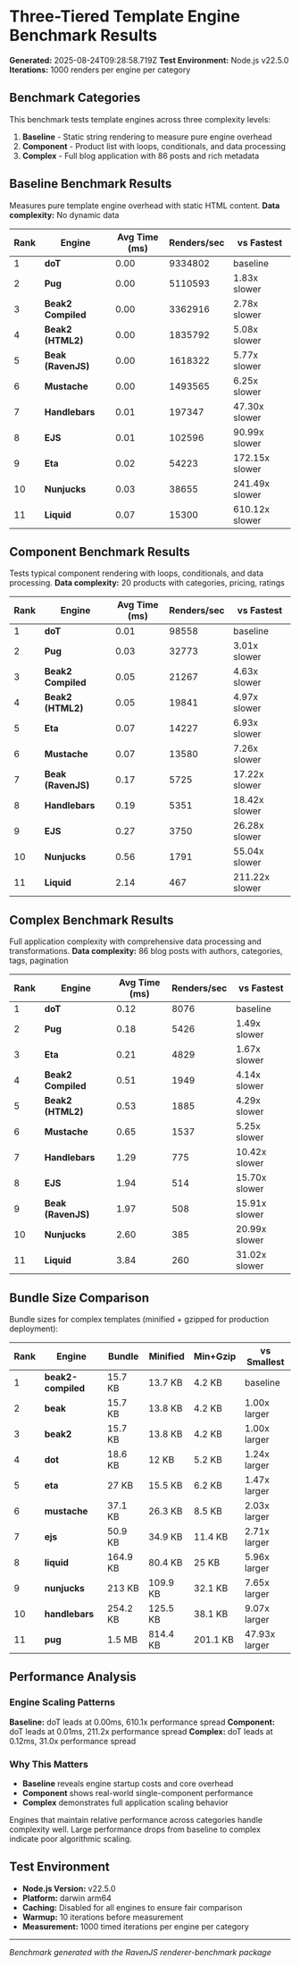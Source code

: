 # Three-Tiered Template Engine Benchmark Results

**Generated:** 2025-08-24T09:28:58.719Z
**Test Environment:** Node.js v22.5.0
**Iterations:** 1000 renders per engine per category

## Benchmark Categories

This benchmark tests template engines across three complexity levels:

1. **Baseline** - Static string rendering to measure pure engine overhead
2. **Component** - Product list with loops, conditionals, and data processing
3. **Complex** - Full blog application with 86 posts and rich metadata

## Baseline Benchmark Results

Measures pure template engine overhead with static HTML content.
**Data complexity:** No dynamic data

| Rank | Engine             | Avg Time (ms) | Renders/sec | vs Fastest     |
| ---- | ------------------ | ------------- | ----------- | -------------- |
| 1    | **doT**            | 0.00          | 9334802     | baseline       |
| 2    | **Pug**            | 0.00          | 5110593     | 1.83x slower   |
| 3    | **Beak2 Compiled** | 0.00          | 3362916     | 2.78x slower   |
| 4    | **Beak2 (HTML2)**  | 0.00          | 1835792     | 5.08x slower   |
| 5    | **Beak (RavenJS)** | 0.00          | 1618322     | 5.77x slower   |
| 6    | **Mustache**       | 0.00          | 1493565     | 6.25x slower   |
| 7    | **Handlebars**     | 0.01          | 197347      | 47.30x slower  |
| 8    | **EJS**            | 0.01          | 102596      | 90.99x slower  |
| 9    | **Eta**            | 0.02          | 54223       | 172.15x slower |
| 10   | **Nunjucks**       | 0.03          | 38655       | 241.49x slower |
| 11   | **Liquid**         | 0.07          | 15300       | 610.12x slower |

## Component Benchmark Results

Tests typical component rendering with loops, conditionals, and data processing.
**Data complexity:** 20 products with categories, pricing, ratings

| Rank | Engine             | Avg Time (ms) | Renders/sec | vs Fastest     |
| ---- | ------------------ | ------------- | ----------- | -------------- |
| 1    | **doT**            | 0.01          | 98558       | baseline       |
| 2    | **Pug**            | 0.03          | 32773       | 3.01x slower   |
| 3    | **Beak2 Compiled** | 0.05          | 21267       | 4.63x slower   |
| 4    | **Beak2 (HTML2)**  | 0.05          | 19841       | 4.97x slower   |
| 5    | **Eta**            | 0.07          | 14227       | 6.93x slower   |
| 6    | **Mustache**       | 0.07          | 13580       | 7.26x slower   |
| 7    | **Beak (RavenJS)** | 0.17          | 5725        | 17.22x slower  |
| 8    | **Handlebars**     | 0.19          | 5351        | 18.42x slower  |
| 9    | **EJS**            | 0.27          | 3750        | 26.28x slower  |
| 10   | **Nunjucks**       | 0.56          | 1791        | 55.04x slower  |
| 11   | **Liquid**         | 2.14          | 467         | 211.22x slower |

## Complex Benchmark Results

Full application complexity with comprehensive data processing and transformations.
**Data complexity:** 86 blog posts with authors, categories, tags, pagination

| Rank | Engine             | Avg Time (ms) | Renders/sec | vs Fastest    |
| ---- | ------------------ | ------------- | ----------- | ------------- |
| 1    | **doT**            | 0.12          | 8076        | baseline      |
| 2    | **Pug**            | 0.18          | 5426        | 1.49x slower  |
| 3    | **Eta**            | 0.21          | 4829        | 1.67x slower  |
| 4    | **Beak2 Compiled** | 0.51          | 1949        | 4.14x slower  |
| 5    | **Beak2 (HTML2)**  | 0.53          | 1885        | 4.29x slower  |
| 6    | **Mustache**       | 0.65          | 1537        | 5.25x slower  |
| 7    | **Handlebars**     | 1.29          | 775         | 10.42x slower |
| 8    | **EJS**            | 1.94          | 514         | 15.70x slower |
| 9    | **Beak (RavenJS)** | 1.97          | 508         | 15.91x slower |
| 10   | **Nunjucks**       | 2.60          | 385         | 20.99x slower |
| 11   | **Liquid**         | 3.84          | 260         | 31.02x slower |

## Bundle Size Comparison

Bundle sizes for complex templates (minified + gzipped for production deployment):

| Rank | Engine             | Bundle   | Minified | Min+Gzip | vs Smallest   |
| ---- | ------------------ | -------- | -------- | -------- | ------------- |
| 1    | **beak2-compiled** | 15.7 KB  | 13.7 KB  | 4.2 KB   | baseline      |
| 2    | **beak**           | 15.7 KB  | 13.8 KB  | 4.2 KB   | 1.00x larger  |
| 3    | **beak2**          | 15.7 KB  | 13.8 KB  | 4.2 KB   | 1.00x larger  |
| 4    | **dot**            | 18.6 KB  | 12 KB    | 5.2 KB   | 1.24x larger  |
| 5    | **eta**            | 27 KB    | 15.5 KB  | 6.2 KB   | 1.47x larger  |
| 6    | **mustache**       | 37.1 KB  | 26.3 KB  | 8.5 KB   | 2.03x larger  |
| 7    | **ejs**            | 50.9 KB  | 34.9 KB  | 11.4 KB  | 2.71x larger  |
| 8    | **liquid**         | 164.9 KB | 80.4 KB  | 25 KB    | 5.96x larger  |
| 9    | **nunjucks**       | 213 KB   | 109.9 KB | 32.1 KB  | 7.65x larger  |
| 10   | **handlebars**     | 254.2 KB | 125.5 KB | 38.1 KB  | 9.07x larger  |
| 11   | **pug**            | 1.5 MB   | 814.4 KB | 201.1 KB | 47.93x larger |

## Performance Analysis

### Engine Scaling Patterns

**Baseline:** doT leads at 0.00ms, 610.1x performance spread
**Component:** doT leads at 0.01ms, 211.2x performance spread
**Complex:** doT leads at 0.12ms, 31.0x performance spread

### Why This Matters

- **Baseline** reveals engine startup costs and core overhead
- **Component** shows real-world single-component performance
- **Complex** demonstrates full application scaling behavior

Engines that maintain relative performance across categories handle complexity well.
Large performance drops from baseline to complex indicate poor algorithmic scaling.

## Test Environment

- **Node.js Version:** v22.5.0
- **Platform:** darwin arm64
- **Caching:** Disabled for all engines to ensure fair comparison
- **Warmup:** 10 iterations before measurement
- **Measurement:** 1000 timed iterations per engine per category

---

_Benchmark generated with the RavenJS renderer-benchmark package_
